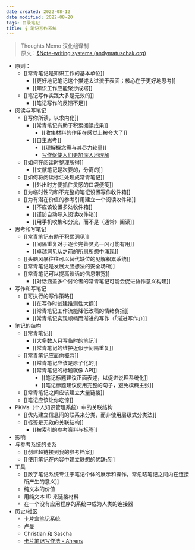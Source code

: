 ```yaml
---
date created: 2022-08-12
date modified: 2022-08-20
tags: 目录笔记
title: § 笔记写作系统
---
```


> Thoughts Memo 汉化组译制  
> 原文：[§Note-writing systems (andymatuschak.org)](https://notes.andymatuschak.org/%C2%A7Note-writing_systems)

- 原则：  
	- [[常青笔记是知识工作的基本单位]]  
		- [[更好地记笔记这个描述太过流于表面；核心在于更好地思考]]  
		- [[知识工作应能聚沙成塔]]  
	- [[笔记写作实践大多是无效的]]  
		- [[笔记写作的反馈不足]]  
- 阅读与写笔记  
	- [[写你所读，以求内化]]  
		- [[常青笔记有助于积累阅读成果]]  
			- [[收集材料的作用在感觉上被夸大了]]  
		- [[自主思考]]  
			- [[理解概念需与其尽力较量]]  
			- [写作促使人们更加深入地理解](https://notes.andymatuschak.org/z8q1K5a8i95qARkpFwS45qqtQzM8th82TkeUg)  
	- [[如何在阅读时整理所得]]  
		- [[文献笔记是次要的，分离的]]  
	- [[如何将阅读标注处理成常青笔记]]  
		- [[外出时方便抓住灵感的口袋便笺]]
	- [[为临时性的和不完整的笔记设置写作收件箱]]  
	- [[为有潜在价值的参考引用建立一个阅读收件箱]]  
		- [[不应该设置多处收件箱]]  
		- [[谨防自动导入阅读收件箱]]  
		- [[用手机收集和分流，而不是（通常）阅读]]  
- 思考和写笔记  
	- [[常青笔记有助于积累洞见]]  
		- [[间隔重复对于逐步完善灵光一闪可能有用]]  
		- [[卓越洞见从之前的所思所想中涌现]]  
	- [[头脑风暴往往可以替代缺位的见解积累系统]]  
	- [[常青笔记是发展大胆想法的安全场所]]  
	- [[常青笔记可以提高谈话的信息带宽]]  
		- [[对话涵盖多个讨论者的常青笔记可能会促进协作意义构建]]  
- 写作和写笔记  
	- [[可执行的写作策略]]  
		- [[在写作时创建推测性大纲]]  
		- [[常青笔记工作流能降低改稿的情绪负担]]  
		- [[常青笔记实现顺畅而渐进的写作（「渐进写作」）]]  
- 笔记的结构  
	- [[常青笔记]]  
		- [[大多数人只写临时的笔记]]  
		- [[常青笔记的维护近似于间隔重复]]  
	- [[常青笔记应面向概念]]  
		- [[常青笔记应该是原子化的]]  
		- [[常青笔记的标题就像 API]]  
			- [[笔记标题建议正面表述，以促进说理系统化]]  
			- [[笔记标题建议使用完整的句子，避免模糊主张]]  
	- [[常青笔记之间应该建立大量链接]]  
	- [[笔记应该让你吃惊]]  
- PKMs（个人知识管理系统）中的关联结构  
	- [[优先建立信息间的联系来分类，而非使用层级式分类法]]  
	- [[标签是无效的关联结构]]  
		- [[被索引的参考资料与标签]]  
- 影响  
- 与参考系统的关系  
	- [[创建超链接到我的参考档案]]  
	- [[使用笔记在内容中建立联想的优缺点]]  
- 工具  
	- [[数字笔记系统专注于笔记个体的展示和操作，常忽略笔记之间内在连接所产生的意义]]  
	- 纯文本的价值  
	- 用纯文本 ID 来链接材料  
	- 在一个没有应用程序的系统中成为人类的连接器  
- 历史/社区  
	- [卡片盒笔记系统](https://notes.andymatuschak.org/z2QvtE9w5zs49x7WUeG8Ut1vywHDLiG2Wkm9p)  
	- 卢曼  
	- Christian 和 Sascha  
	- [卡片笔记写作法 - Ahrens](https://notes.andymatuschak.org/z6o5eS2DnpMwe2HnHyhgQAmmGkRCtkKina73u)
